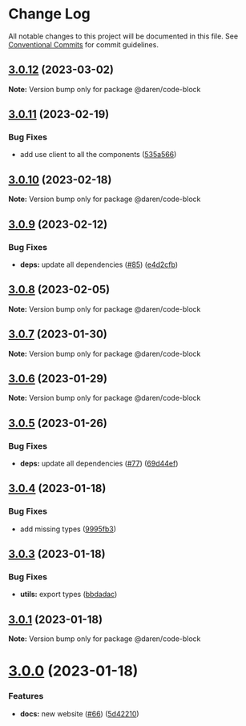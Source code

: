 # Change Log

All notable changes to this project will be documented in this file.
See [Conventional Commits](https://conventionalcommits.org) for commit guidelines.

## [3.0.12](https://github.com/darenmalfait/darenui/compare/@daren/code-block@3.0.11...@daren/code-block@3.0.12) (2023-03-02)

**Note:** Version bump only for package @daren/code-block





## [3.0.11](https://github.com/darenmalfait/darenui/compare/@daren/code-block@3.0.10...@daren/code-block@3.0.11) (2023-02-19)


### Bug Fixes

* add use client to all the components ([535a566](https://github.com/darenmalfait/darenui/commit/535a56654d9b77090f4a26eae2621b55731edf26))





## [3.0.10](https://github.com/darenmalfait/darenui/compare/@daren/code-block@3.0.9...@daren/code-block@3.0.10) (2023-02-18)

**Note:** Version bump only for package @daren/code-block





## [3.0.9](https://github.com/darenmalfait/darenui/compare/@daren/code-block@3.0.8...@daren/code-block@3.0.9) (2023-02-12)


### Bug Fixes

* **deps:** update all dependencies ([#85](https://github.com/darenmalfait/darenui/issues/85)) ([e4d2cfb](https://github.com/darenmalfait/darenui/commit/e4d2cfbcb564984358629b02ec1d3d0fc21deffe))





## [3.0.8](https://github.com/darenmalfait/darenui/compare/@daren/code-block@3.0.7...@daren/code-block@3.0.8) (2023-02-05)

**Note:** Version bump only for package @daren/code-block





## [3.0.7](https://github.com/darenmalfait/darenui/compare/@daren/code-block@3.0.6...@daren/code-block@3.0.7) (2023-01-30)

**Note:** Version bump only for package @daren/code-block





## [3.0.6](https://github.com/darenmalfait/darenui/compare/@daren/code-block@3.0.5...@daren/code-block@3.0.6) (2023-01-29)

**Note:** Version bump only for package @daren/code-block





## [3.0.5](https://github.com/darenmalfait/darenui/compare/@daren/code-block@3.0.4...@daren/code-block@3.0.5) (2023-01-26)


### Bug Fixes

* **deps:** update all dependencies ([#77](https://github.com/darenmalfait/darenui/issues/77)) ([69d44ef](https://github.com/darenmalfait/darenui/commit/69d44ef9d89e649d145e5094702d19d992c00277))





## [3.0.4](https://github.com/darenmalfait/darenui/compare/@daren/code-block@3.0.3...@daren/code-block@3.0.4) (2023-01-18)


### Bug Fixes

* add missing types ([9995fb3](https://github.com/darenmalfait/darenui/commit/9995fb35e1e6a95a4b33be2ee140ec3fc7486b8d))





## [3.0.3](https://github.com/darenmalfait/darenui/compare/@daren/code-block@3.0.1...@daren/code-block@3.0.3) (2023-01-18)


### Bug Fixes

* **utils:** export types ([bbdadac](https://github.com/darenmalfait/darenui/commit/bbdadace754fa21cae5ed7e7fe4e249ab7143bc6))





## [3.0.1](https://github.com/darenmalfait/darenui/compare/@daren/code-block@3.0.0...@daren/code-block@3.0.1) (2023-01-18)

**Note:** Version bump only for package @daren/code-block





# [3.0.0](https://github.com/darenmalfait/darenui/compare/@daren/code-block@2.2.9...@daren/code-block@3.0.0) (2023-01-18)


### Features

* **docs:** new website ([#66](https://github.com/darenmalfait/darenui/issues/66)) ([5d42210](https://github.com/darenmalfait/darenui/commit/5d42210b72e68561a03b891fec5c255fbba5f274))
